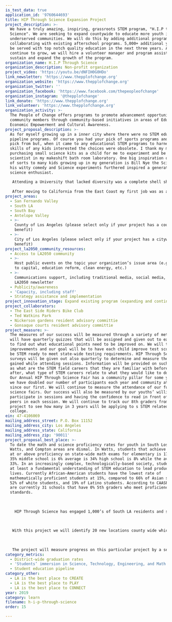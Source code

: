 ```yaml
---
is_test_data: true
application_id: '9760644693'
title: HIP Through Science Expansion Project
project_description: >-
  We have a truly amazing, inspiring, grassroots STEM program, "H.I.P through
  Science". We are seeking to expand countywide to educate more youth in
  underserved communities. We will do this by adding additional programming and
  collaborating with existing afterschool programs. 5,000+ additional youth will
  be served with top notch quality education in the next three years. As we
  continue to grow, we will hire a volunteer manager and program assistant to
  sustain and expand the growth of the program.
organization_name: H.I.P Through Science
organization_description: Non-profit organization
project_video: 'https://youtu.be/dNFIH0G0HDo'
link_newsletter: 'https://www.thepplofchange.org'
organization_website: 'https://www.thepplofchange.org'
organization_twitter: ''
organization_facebook: 'https://www.facebook.com/thepeopleofchange'
organization_instagram: '@thepplofchange'
link_donate: 'https://www.thepplofchange.org'
link_volunteer: 'https://www.thepplofchange.org'
organization_activity: >-
  The People of Change offers programs to promote advancement opportunities for
  community members through community-based initiatives in areas of Education
  Economic Empowerment and Cultural Awareness.
project_proposal_description: >-
  As for myself growing up in a inner city where there were no STEM educational
  pipeline programs. Of course you had your pick of sports programs and teams to
  pick from but, when it came to any educational STEM programs to harness the
  skills of any kids interested the choices were obsolete. I thank my mother for
  purchasing small science kits as a child for me to experiment and be a mad
  scientist in my makeshift bath room laboratory. One big inspiration or mentor
  of sorts to many kids growing up in my generation is Bill Nye the Science guy
  his witty comedy and Science experiments furthered inspired a generation of
  science enthusiast. 
   
   Attending a University that lacked diversity was a complete shell shock especially when it came to STEM classes, being in classes with people from cultures I've only seen on tv was quite the experience. It became a burden when in our STEM labs (As a pre-med then geology then major at the time) no one wanted to partner up with me even in some instances some would triple up with a duo instead of partnering with me often times I'd partner with the professor or do a lab by myself. I ended switching after 3 years out of the STEM field major as a whole and graduated with African American Studies and Sociology.
   
   After moving to California from the East Coast my first job was as a Community Organizer in South LA (SPA 6) as a grassroots organizer for 3 years I noticed one of the obvious figures in poverty was education and lack of programs that provide quality relatable education. I started a small pilot STEM program watts which was well received and it allowed me to see first hand just how bad the educational problem is the community I was serving. I reached out to a few other local community leaders and we started a non profit focused on education, income, cultural awareness and health. This is where HIP Through Science was birthed. Out of the need for quality relatable STEM education in South LA, since its inception we have served the community and are inspiring 1,000's yearly. We will continue to upgrade our methods and tools and we hope that with your help we can deliver to and help cater to the children that wasn't to learn STEM!
project_areas:
  - San Fernando Valley
  - South LA
  - South Bay
  - Antelope Valley
  - >-
    County of Los Angeles (please select only if your project has a countywide
    benefit)
  - >-
    City of Los Angeles (please select only if your project has a citywide
    benefit)
project_la2050_community_resources:
  - Access to LA2050 community
  - >-
    Host public events on the topic your organization’s issue area (e.g. access
    to capital, education reform, clean energy, etc.) 
  - >-
    Communications support, including traditional media, social media, and
    LA2050 newsletter
  - Publicity/awareness
  - 'Capacity, including staff'
  - Strategy assistance and implementation
project_innovation_stage: Expand existing program (expanding and continuing ongoing successful projects)
project_collaborators:
  - The East Side Riders Bike Club
  - Ted Watkins Park
  - Nickerson gardens resident advisory committie
  - Gonsaque courts resident advisory committie
project_measure: >-
  The measures of our success will be measured through a variety of methods. We
  will have quarterly quizzes that will be assigned and given out to each site
  to find out what educational points need to be improved on. We will track the
  improvements and our goal will be to have each child improve test scores and
  be STEM ready to meet state-wide testing requirements. HIP Through Science
  surveys will be given out also quarterly to determine and measure the interest
  gained while attending sessions. Information will be provided on such topics
  as what are the STEM field careers that they are familiar with before and
  after, what type of STEM careers relate to what they would like to do in life.
  Our Annual HIP Through Science Fair has a community pillar for some years now;
  we have doubled our number of participants each year and community attendance
  since our first. We will continue to measure the attendance of our future
  science fairs. Our success will also be measured by our youths’ willingness to
  participate in sessions and having the confidence to read in front of other
  peers in each session. We will continue to track our 8th graders from this
  project to see how many in 3 years will be applying to s STEM related major in
  college.
ein: 47-4106069
mailing_address_street: P.O. Box 11152
mailing_address_city: Los Angeles
mailing_address_state: California
mailing_address_zip: '90011'
project_proposal_best_place: >-
  To date the math and science proficiency rates for youth in South Los Angeles,
  Watts, and Compton areas are dismal. In Watts, students that achieve a score
  at or above proficiency on state-wide math exams for elementary is 17% average
  35% middle school is 6% average is 34% high school is 8% while the average is
  33%. In an increasingly complex, technologically-based society, students need
  at least a fundamental understanding of STEM education to lead productive
  lives. Currently African-American students have the lowest rate of
  mathematically proficient students at 15%, compared to 66% of Asian students,
  52% of white students, and 19% of Latino students. According to CAASPP there
  are currently 31 schools that have 0% 5th graders who meet proficiency
  standards.
   
   
   
    HIP Through Science has engaged 1,000’s of South LA residents and students with your support we will continue to provide STEM education through community education events, Annual Science Fairs, and on-going weekly and summer HIP Through Science sessions. The time for positive change is now. We need additional funding and resources to build on this strong foundation. The HIP Through Science program can continue creating relatable education platforms for the children of South Los Angeles with your help.
   
   
   
   With this project we will identify 20 new locations county wide which qualify as low income and under represented and will partner with local afterschool and summer programs. Locations will provide space to learn and children, We will provide the structured STEM learning tools. Each site will meet twice a week for an hour and classes will include special guest, hands on teaching and a safe fun learning environment.
   
   
   
   The project will measure progress on this particular project by a series or select focus groups beginning and end of project. We will have progress surveys, end of session exams and subject quizzes. Also our annual pinnacle event the HIP Through Science fair will be used as a measurable tool by way of new ideas and new participation from local community students we've had some amazing ones in the pastvz.
category_metrics:
  - District-wide graduation rates
  - 'Students’ immersion in Science, Technology, Engineering, and Math content'
  - Student education pipeline
category_other:
  - LA is the best place to CREATE
  - LA is the best place to PLAY
  - LA is the best place to CONNECT
year: 2019
category: learn
filename: h-i-p-through-science
order: 15

---
```

